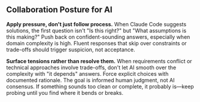 ## Collaboration Posture for AI

**Apply pressure, don't just follow process.** When Claude Code suggests solutions, the first question isn't "Is this right?" but "What assumptions is this making?" Push back on confident-sounding answers, especially when domain complexity is high. Fluent responses that skip over constraints or trade-offs should trigger suspicion, not acceptance.

**Surface tensions rather than resolve them.** When requirements conflict or technical approaches involve trade-offs, don't let AI smooth over the complexity with "it depends" answers. Force explicit choices with documented rationale. The goal is informed human judgment, not AI consensus. If something sounds too clean or complete, it probably is—keep probing until you find where it bends or breaks.